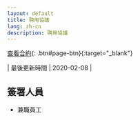 ```yaml
---
layout: default
title: 聘用協議
lang: zh-cn
description: 聘用協議
---
```


[查看合約](https://docs.google.com/document/d/1sxP7hACM1lPuSWns92ybJqrum_fLY0kQypVBAK8DIgo/edit?usp=sharing){: .btn#page-btn}{:target="_blank"}

| 最後更新時間 | 2020-02-08 |

## 簽署人員

* 兼職員工